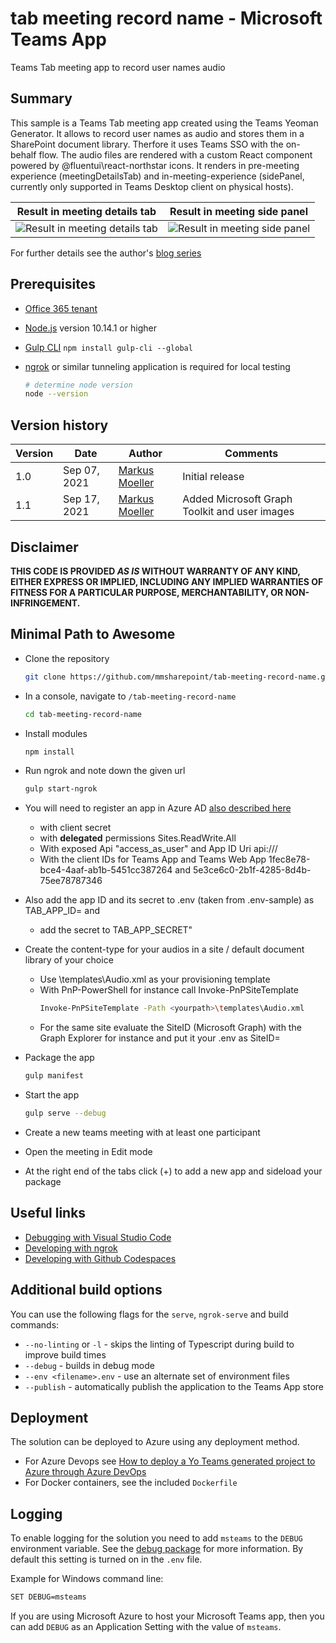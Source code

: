 # tab meeting record name - Microsoft Teams App
Teams Tab meeting app to record user names audio 

## Summary

This sample is a Teams Tab meeting app created using the Teams Yeoman Generator. It allows to record user names as audio and stores them in a SharePoint document library. Therfore it uses Teams SSO with the on-behalf flow. 
The audio files are rendered with a custom React component powered by @fluentui\react-northstar icons.
It renders in pre-meeting experience (meetingDetailsTab) and in-meeting-experience (sidePanel, currently only supported in Teams Desktop client on physical hosts).

|Result in meeting details tab | Result in meeting side panel|
:-------------------------:|:-------------------------:
![Result in meeting details tab](https://mmsharepoint.files.wordpress.com/2021/09/07premeeting_app_detailstab-1.png) | ![Result in meeting side panel](https://mmsharepoint.files.wordpress.com/2021/09/inmeeting_app-1.jpg)

For further details see the author's [blog series](https://mmsharepoint.wordpress.com/2021/09/07/meeting-apps-in-microsoft-teams-1-pre-meeting/)

## Prerequisites

* [Office 365 tenant](https://dev.office.com/sharepoint/docs/spfx/set-up-your-development-environment)
* [Node.js](https://nodejs.org) version 10.14.1 or higher
* [Gulp CLI](https://github.com/gulpjs/gulp-cli) `npm install gulp-cli --global`
* [ngrok](https://ngrok.com) or similar tunneling application is required for local testing

    ```bash
    # determine node version
    node --version
    ```

## Version history

Version|Date|Author|Comments
-------|----|----|--------
1.0|Sep 07, 2021|[Markus Moeller](https://twitter.com/moeller2_0)|Initial release
1.1|Sep 17, 2021|[Markus Moeller](https://twitter.com/moeller2_0)|Added Microsoft Graph Toolkit and user images

## Disclaimer

**THIS CODE IS PROVIDED *AS IS* WITHOUT WARRANTY OF ANY KIND, EITHER EXPRESS OR IMPLIED, INCLUDING ANY IMPLIED WARRANTIES OF FITNESS FOR A PARTICULAR PURPOSE, MERCHANTABILITY, OR NON-INFRINGEMENT.**

## Minimal Path to Awesome
- Clone the repository
    ```bash
    git clone https://github.com/mmsharepoint/tab-meeting-record-name.git
    ```

- In a console, navigate to `/tab-meeting-record-name`

    ```bash
    cd tab-meeting-record-name
    ```

- Install modules

    ```bash
    npm install
    ```

- Run ngrok and note down the given url

    ```bash
    gulp start-ngrok
    ```
- You will need to register an app in Azure AD [also described here](https://mmsharepoint.wordpress.com/2021/09/07/meeting-apps-in-microsoft-teams-1-pre-meeting/#appreg)
  - with client secret
  - with **delegated** permissions Sites.ReadWrite.All
  - With exposed Api "access_as_user" and App ID Uri api://<NGrok-Url>/<App ID>
  - With the client IDs for Teams App and Teams Web App 1fec8e78-bce4-4aaf-ab1b-5451cc387264 and 5e3ce6c0-2b1f-4285-8d4b-75ee78787346
- Also add the app ID and its secret to .env (taken from .env-sample) as TAB_APP_ID= and 
    - add the secret to TAB_APP_SECRET"
- Create the content-type for your audios in a site / default document library of your choice
    - Use \templates\Audio.xml as your provisioning template
    - With PnP-PowerShell for instance call Invoke-PnPSiteTemplate
        ```bash
        Invoke-PnPSiteTemplate -Path <yourpath>\templates\Audio.xml
    
    - For the same site evaluate the SiteID (Microsoft Graph) with the Graph Explorer for instance and put it your .env as SiteID=
- Package the app
    ```bash
    gulp manifest
- Start the app
    ```bash
    gulp serve --debug
    ```
- Create a new teams meeting with at least one participant
- Open the meeting in Edit mode
- At the right end of the tabs click (+) to add a new app and sideload your package

## Useful links
 * [Debugging with Visual Studio Code](https://github.com/pnp/generator-teams/blob/master/docs/docs/vscode.md)
 * [Developing with ngrok](https://github.com/pnp/generator-teams/blob/master/docs/docs/ngrok.md)
 * [Developing with Github Codespaces](https://github.com/pnp/generator-teams/blob/master/docs/docs/codespaces.md)


## Additional build options

You can use the following flags for the `serve`, `ngrok-serve` and build commands:

* `--no-linting` or `-l` - skips the linting of Typescript during build to improve build times
* `--debug` - builds in debug mode
* `--env <filename>.env` - use an alternate set of environment files
* `--publish` - automatically publish the application to the Teams App store

## Deployment

The solution can be deployed to Azure using any deployment method.

* For Azure Devops see [How to deploy a Yo Teams generated project to Azure through Azure DevOps](https://www.wictorwilen.se/blog/deploying-yo-teams-and-node-apps/)
* For Docker containers, see the included `Dockerfile`

## Logging

To enable logging for the solution you need to add `msteams` to the `DEBUG` environment variable. See the [debug package](https://www.npmjs.com/package/debug) for more information. By default this setting is turned on in the `.env` file.

Example for Windows command line:

``` bash
SET DEBUG=msteams
```

If you are using Microsoft Azure to host your Microsoft Teams app, then you can add `DEBUG` as an Application Setting with the value of `msteams`.
